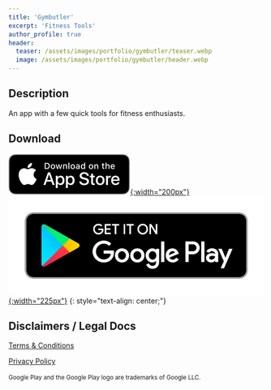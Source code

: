 ```yaml
---
title: 'Gymbutler'
excerpt: 'Fitness Tools'
author_profile: true
header:
  teaser: /assets/images/portfolio/gymbutler/teaser.webp
  image: /assets/images/portfolio/gymbutler/header.webp
---
```


## Description

An app with a few quick tools for fitness enthusiasts.

## Download

[![Download on the App Store](/assets/images/app-store-badge.svg){:width="200px"}](https://apps.apple.com/us/app/gymbutler/id1613277271?itsct=apps_box_link&itscg=30200)
[![Get it on Google Play](/assets/images/google-play-badge.png){:width="225px"}](https://play.google.com/store/apps/details?id=com.gymbutler&pcampaignid=pcampaignidMKT-Other-global-all-co-prtnr-py-PartBadge-Mar2515-1)
{: style="text-align: center;"}


## Disclaimers / Legal Docs

[Terms & Conditions](https://user.fm/files/v2-b62cd9067266123d409e004204930762/termsAndConditions.html)

[Privacy Policy](https://user.fm/files/v2-0026612384c8ef54a0b428530b561443/privacyPolicy.html)

<small>
Google Play and the Google Play logo are trademarks of Google LLC.
